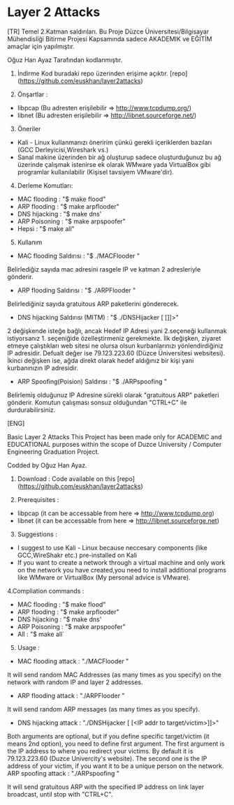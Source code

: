 # Layer 2 Attacks
[TR] 
Temel 2.Katman saldırıları.
Bu Proje Düzce Üniversitesi/Bilgisayar Mühendisliği Bitirme Projesi Kapsamında sadece AKADEMIK ve EĞİTİM amaçlar için yapılmıştır.

Oğuz Han Ayaz Tarafından kodlanmıştır.

1. İndirme
Kod buradaki repo üzerinden erişime açıktır. [repo] (https://github.com/euskhan/layer2attacks)

2. Önşartlar :
- libpcap (Bu adresten erişilebilir => http://www.tcpdump.org/)
- libnet (Bu adresten erişilebilir => http://libnet.sourceforge.net/)

3. Öneriler

- Kali - Linux kullanmanızı öneririm çünkü gerekli içeriklerden bazıları (GCC Derleyicisi,Wireshark vs.)
- Sanal makine üzerinden bir ağ oluşturup sadece oluşturduğunuz bu ağ üzerinde çalışmak istenirse ek olarak WMware yada VirtualBox gibi programlar kullanılabilir (Kişisel tavsiyem VMware'dir).

4. Derleme Komutları:
- MAC flooding  : "$ make flood"
- ARP flooding  : "$ make arpflooder"
- DNS hijacking : "$ make dns'
- ARP Poisoning : "$ make arpspoofer"
- Hepsi		: "$ make all"

5. Kullanım
- MAC flooding Saldırısı : "$ ./MACFlooder <sahte mac adres sayisi>"

Belirlediğiz sayıda mac adresini rasgele IP ve katman 2 adresleriyle gönderir.
- ARP flooding Saldırısı :  "$ ./ARPFlooder <Arp tablosuna gonderilecek bos istek sayisi>"

Belirlediğiniz sayıda gratuitous ARP paketlerini gönderecek.
- DNS hijacking Saldırısı (MITM) : "$ ./DNSHijacker [<Yonlendirilen IP Adres> [<Hedef IP Adres>]]>"

2 değişkende isteğe bağlı, ancak Hedef IP Adresi yani 2.seçeneği kullanmak istiyorsanız 1. seçeniğide özelleştirmeniz gerekmekte. 
İlk değişken, ziyaret etmeye çalıştıkları web sitesi ne olursa olsun kurbanlarınızı yönlendirdiğiniz IP adresidir.
Defualt değer ise 79.123.223.60 (Düzce Üniversitesi websitesi). 
İkinci değişken ise, ağda direkt olarak hedef aldığınız bir kişi yani kurbanınızın IP adresidir.
- ARP Spoofing(Poision) Saldırısı : "$ ./ARPspoofing <Hedef IP adres>"

Belirlemiş olduğunuz IP Adresine sürekli olarak "gratuitous ARP" paketleri gönderir. Komutun çalışması sonsuz olduğundan "CTRL+C" ile durdurabilirsiniz.

[ENG] 

Basic Layer 2 Attacks 
This Project has been made only for ACADEMIC and EDUCATIONAL purposes within the scope of Duzce University / Computer Engineering Graduation Project.

Codded by Oğuz Han Ayaz.

1. Download :
Code available on this [repo] (https://github.com/euskhan/layer2attacks)

2. Prerequisites :
- libpcap (it can be accessable from here => http://www.tcpdump.org)
- libnet (it can be accessable from here => http://libnet.sourceforge.net)

3. Suggestions :

- I suggest to use Kali - Linux because neccesary components (like GCC,WireShakr etc.) pre-installed on Kali
- If you want to create a network through a virtual machine and only work on the network you have created,you need to install additional programs like WMware or VirtualBox (My personal advice is VMware).

4.Compliation commands :
- MAC flooding  : "$ make flood"
- ARP flooding  : "$ make arpflooder"
- DNS hijacking : "$ make dns'
- ARP Poisoning : "$ make arpspoofer"
- All 		: "$ make all`

5. Usage :
- MAC flooding attack : "./MACFlooder <number of messages>"

It will send random MAC Addresses (as many times as you specify) on the network with random IP and layer 2 addresses.
- ARP flooding attack :  "./ARPFlooder <number of messages>"

It will send random ARP messages (as many times as you specify).
- DNS hijacking attack : "./DNSHijacker [<IP addr answered> [<IP addr to target/victim>]]>"

Both arguments are optional, but if you define specific target/victim (it means 2nd option), you need to define first argument.
The first argument is the IP address to where you redirect your victims. By default it is 79.123.223.60 (Duzce Univercity's website). The second one is the IP address of your victim, if you want it to be a unique person on the network.
ARP spoofing attack : "./ARPspoofing <IP addr>"

It will send gratuitous ARP with the specified IP address on link layer broadcast, until stop with "CTRL+C".
